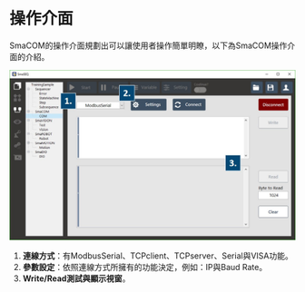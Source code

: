 # 操作介面

SmaCOM的操作介面規劃出可以讓使用者操作簡單明瞭，以下為SmaCOM操作介面的介紹。

![SmaCOM&#x64CD;&#x4F5C;&#x4ECB;&#x9762;](../.gitbook/assets/smacom-jie-mian-jie-shao.jpg)

1. **連線方式**：有ModbusSerial、TCPclient、TCPserver、Serial與VISA功能。
2. **參數設定**：依照連線方式所擁有的功能決定，例如：IP與Baud Rate。
3. **Write/Read測試與顯示視窗**。

